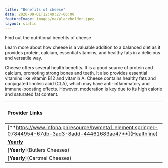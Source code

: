 ```yaml
---
title: "Benefits of cheese"
date: 2020-09-01T12:49:27+06:00
featureImage: images/ma/placeholder.jpeg
layout: static
---
```


Find out the nutritional benefits of cheese

Learn more about how cheese is a valuable addition to a balanced diet as it provides protein, calcium, essential vitamins, and healthy fats in a delicious and versatile way.

Cheese offers several health benefits. It is a good source of protein and calcium, promoting strong bones and teeth. It also provides essential vitamins like vitamin B12 and vitamin A. Cheese contains healthy fats and conjugated linoleic acid (CLA), which may have anti-inflammatory and immune-boosting effects. However, moderation is key due to its high calorie and saturated fat content.

| Provider Links      | Free or Paid  |  
| :-----------          | :--------------:      |  
| [**https://www.infona.pl/resource/bwmeta1.element.springer-07844954-67db-3ad3-8add-44461683ae47**](Healthline) | Online | 
| [**Yearly**](Healthline) | Online | 
| [**Yearly**](Butlers Cheeses) | Online | 
| [**Yearly**](Cartmel Cheeses) |  | 
  

<br/><br/>






